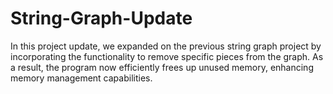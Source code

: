 # String-Graph-Update
In this project update, we expanded on the previous string graph project by incorporating the functionality to remove specific pieces from the graph. As a result, the program now efficiently frees up unused memory, enhancing memory management capabilities.
